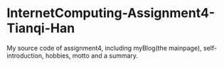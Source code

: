 # InternetComputing-Assignment4-Tianqi-Han
My source code of assignment4, including myBlog(the mainpage), self-introduction, hobbies, motto and a summary.
